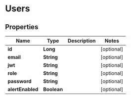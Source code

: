 

# Users


## Properties

| Name | Type | Description | Notes |
|------------ | ------------- | ------------- | -------------|
|**id** | **Long** |  |  [optional] |
|**email** | **String** |  |  [optional] |
|**jwt** | **String** |  |  [optional] |
|**role** | **String** |  |  [optional] |
|**password** | **String** |  |  [optional] |
|**alertEnabled** | **Boolean** |  |  [optional] |



